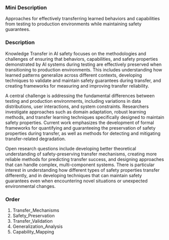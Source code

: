 ### Mini Description

Approaches for effectively transferring learned behaviors and capabilities from testing to production environments while maintaining safety guarantees.

### Description

Knowledge Transfer in AI safety focuses on the methodologies and challenges of ensuring that behaviors, capabilities, and safety properties demonstrated by AI systems during testing are effectively preserved when transitioning to production environments. This includes understanding how learned patterns generalize across different contexts, developing techniques to validate and maintain safety guarantees during transfer, and creating frameworks for measuring and improving transfer reliability.

A central challenge is addressing the fundamental differences between testing and production environments, including variations in data distributions, user interactions, and system constraints. Researchers investigate approaches such as domain adaptation, robust learning methods, and transfer learning techniques specifically designed to maintain safety properties. Current work emphasizes the development of formal frameworks for quantifying and guaranteeing the preservation of safety properties during transfer, as well as methods for detecting and mitigating transfer-related degradation.

Open research questions include developing better theoretical understanding of safety-preserving transfer mechanisms, creating more reliable methods for predicting transfer success, and designing approaches that can handle complex, multi-component systems. There is particular interest in understanding how different types of safety properties transfer differently, and in developing techniques that can maintain safety guarantees even when encountering novel situations or unexpected environmental changes.

### Order

1. Transfer_Mechanisms
2. Safety_Preservation
3. Transfer_Validation
4. Generalization_Analysis
5. Capability_Mapping
